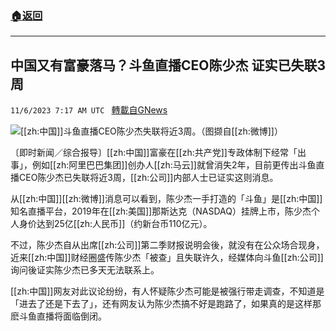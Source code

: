 ###  [:house:返回](README.md)
---


## 中国又有富豪落马？斗鱼直播CEO陈少杰 证实已失联3周
`11/6/2023 7:17 AM UTC ` [轉載自GNews](https://gnews.org/articles/1929692)

![](https://img.ltn.com.tw/Upload/business/page/800/2023/11/06/phpo9Hfc5.png "")[[zh:中国]]斗鱼直播CEO陈少杰失联将近3周。（图撷自[[zh:微博]]）

〔即时新闻／综合报导〕[[zh:中国]]富豪在[[zh:共产党]]专政体制下经常「出事」，例如[[zh:阿里巴巴集团]]创办人[[zh:马云]]就曾消失2年，目前更传出斗鱼直播CEO陈少杰已失联将近3周，[[zh:公司]]内部人士已证实这则消息。

从[[zh:中国]][[zh:微博]]消息可以看到，陈少杰一手打造的「斗鱼」是[[zh:中国]]知名直播平台，2019年在[[zh:美国]]那斯达克（NASDAQ）挂牌上市，陈少杰个人身价达到25亿[[zh:人民币]]（约新台币110亿元）。

不过，陈少杰自从出席[[zh:公司]]第二季财报说明会後，就没有在公众场合现身，近来[[zh:中国]]财经圈盛传陈少杰「被查」且失联许久，经媒体向斗鱼[[zh:公司]]询问後证实陈少杰已多天无法联系上。

[[zh:中国]]网友对此议论纷纷，有人怀疑陈少杰可能是被强行带走调查，不知道是「进去了还是下去了」，还有网友认为陈少杰搞不好是跑路了，如果真的是这样那麽斗鱼直播将面临倒闭。
